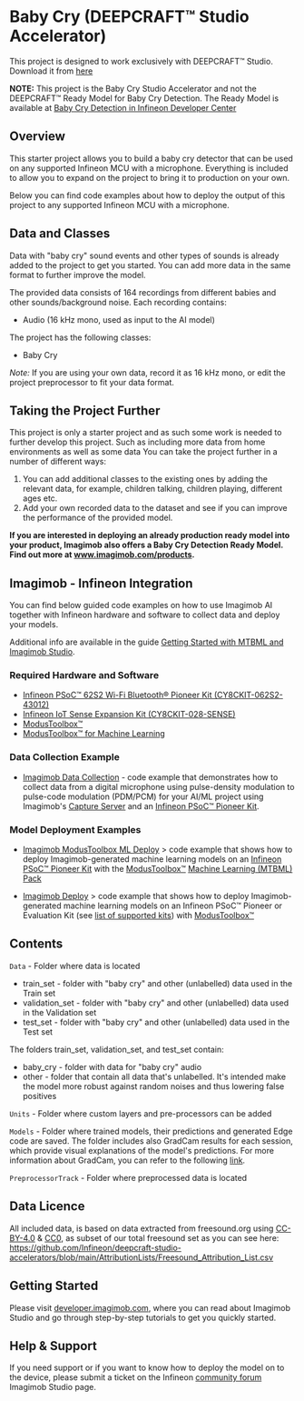# Baby Cry (DEEPCRAFT™ Studio Accelerator)

This project is designed to work exclusively with DEEPCRAFT™ Studio. Download it from [here](https://softwaretools.infineon.com/assets/com.ifx.tb.tool.deepcraftstudio)

**NOTE:** This project is the Baby Cry Studio Accelerator and not the DEEPCRAFT™ Ready Model for Baby Cry Detection. The Ready Model is available at [Baby Cry Detection in Infineon Developer Center](https://softwaretools.infineon.com/assets/com.ifx.tb.tool.deepcraftreadymodelforbabycrydetection)

## Overview

This starter project allows you to build a baby cry detector that can be used on any supported Infineon MCU with a microphone. Everything is included to allow you to expand on the project to bring it to production on your own. 

Below you can find code examples about how to deploy the output of this project to any supported Infineon MCU with a microphone.

## Data and Classes

Data with "baby cry" sound events and other types of sounds is already added to the project to get you started. You can add more data in the same format to further improve the model. 

The provided data consists of 164 recordings from different babies and other sounds/background noise. 
Each recording contains:

- Audio (16 kHz mono, used as input to the AI model)

The project has the following classes:

- Baby Cry

*Note:* If you are using your own data, record it as 16 kHz mono, or edit the project preprocessor to fit your data format.


## Taking the Project Further

This project is only a starter project and as such some work is needed to further develop this project. Such as including more data from home environments as well as some data You can take the project further in a number of different ways:

1. You can add additional classes to the existing ones by adding the relevant data, for example, children talking, children playing, different ages etc.
2. Add your own recorded data to the dataset and see if you can improve the performance of the provided model.



**If you are interested in deploying an already production ready model into your product, Imagimob also offers a Baby Cry Detection Ready Model. Find out more at www.imagimob.com/products.**


## Imagimob - Infineon Integration

You can find below guided code examples on how to use Imagimob AI together with Infineon hardware and software to collect data and deploy your models.

Additional info are available in the guide [Getting Started with MTBML and Imagimob Studio](https://www.infineon.com/dgdl/Infineon-Machine_learning_using_ModusToolbox_Imagimob_Studio-ApplicationNotes-v01_00-EN.pdf?fileId=8ac78c8c8a8d344a018aa850bb2d21b5).

### Required Hardware and Software

- [Infineon PSoC™ 62S2 Wi-Fi Bluetooth® Pioneer Kit (CY8CKIT-062S2-43012)](https://www.infineon.com/cms/en/product/evaluation-boards/cy8ckit-062s2-43012/)
- [Infineon IoT Sense Expansion Kit (CY8CKIT-028-SENSE)](https://www.infineon.com/cms/en/product/evaluation-boards/cy8ckit-028-sense/)
- [ModusToolbox™](https://www.infineon.com/cms/en/design-support/tools/sdk/modustoolbox-software/)
- [ModusToolbox™ for Machine Learning](https://www.infineon.com/cms/en/design-support/tools/sdk/modustoolbox-software/modustoolbox-machine-learning/)


### Data Collection Example

- [Imagimob Data Collection](https://github.com/Infineon/mtb-example-ml-imagimob-data-collection) - code example that demonstrates how to collect data from a digital microphone using pulse-density modulation to pulse-code modulation (PDM/PCM) for your AI/ML project using Imagimob's [Capture Server](https://bitbucket.org/imagimob/captureserver/src/master/) and an [Infineon PSoC™ Pioneer Kit](https://www.infineon.com/cms/en/product/evaluation-boards/cy8ckit-062s2-43012/).


### Model Deployment Examples

- [Imagimob ModusToolbox ML Deploy](https://github.com/Infineon/mtb-example-ml-imagimob-mtbml-deploy) > code example that shows how to deploy Imagimob-generated machine learning models on an [Infineon PSoC™ Pioneer Kit](https://www.infineon.com/cms/en/product/evaluation-boards/cy8ckit-062s2-43012/) with the [ModusToolbox™](https://www.infineon.com/cms/en/design-support/tools/sdk/modustoolbox-software/) [Machine Learning (MTBML) Pack](https://www.infineon.com/cms/en/design-support/tools/sdk/modustoolbox-software/modustoolbox-machine-learning/)

- [Imagimob Deploy](https://github.com/Infineon/mtb-example-ml-imagimob-deploy) > code example that shows how to deploy Imagimob-generated machine learning models on an Infineon PSoC™ Pioneer or Evaluation Kit (see [list of supported kits](https://github.com/Infineon/mtb-example-ml-imagimob-deploy/tree/master#supported-kits-make-variable-target)) with [ModusToolbox™](https://www.infineon.com/cms/en/design-support/tools/sdk/modustoolbox-software/)


## Contents

`Data` - Folder where data is located

- train_set - folder with "baby cry" and other (unlabelled) data used in the Train set 
- validation_set - folder with "baby cry" and other (unlabelled) data used in the Validation set 
- test_set - folder with "baby cry" and other (unlabelled) data used in the Test set 

The folders train_set, validation_set, and test_set contain:
- baby_cry	- folder with data for "baby cry" audio
- other	- folder that contain all data that's unlabelled. It's intended make the model more robust against random noises and thus lowering false positives

`Units` - Folder where custom layers and pre-processors can be added

`Models` - Folder where trained models, their predictions and generated Edge code are saved. The folder includes also GradCam results for each session, which provide visual explanations of the model's predictions. For more information about GradCam, you can refer to the following [link](https://keras.io/examples/vision/grad_cam/).

`PreprocessorTrack` - Folder where preprocessed data is located

## Data Licence
All included data, is based on data extracted from freesound.org using [CC-BY-4.0](https://creativecommons.org/licenses/by/4.0/deed.en) & [CC0](https://creativecommons.org/public-domain/cc0/), as subset of our total freesound set as you can see here: https://github.com/Infineon/deepcraft-studio-accelerators/blob/main/AttributionLists/Freesound_Attribution_List.csv

## Getting Started

Please visit [developer.imagimob.com](https://developer.imagimob.com), where you can read about Imagimob Studio and go through step-by-step tutorials to get you quickly started.

## Help & Support

If you need support or if you want to know how to deploy the model on to the device, please submit a ticket on the Infineon [community forum ](https://community.infineon.com/t5/Imagimob/bd-p/Imagimob/page/1) Imagimob Studio page.
